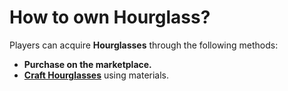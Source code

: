 # How to own Hourglass?

Players can acquire **Hourglasses** through the following methods:

* **Purchase on the marketplace.**
* [**Craft Hourglasses**](../../../game-economy/economy-components/hourglass/how-to-craft-hourglass.md) using materials.
